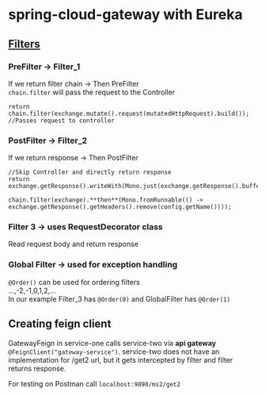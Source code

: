 # spring-cloud-gateway with Eureka

## [Filters](https://medium.com/@niral22/spring-cloud-gateway-tutorial-5311ddd59816)

### PreFilter -> Filter_1
If we return filter chain -> Then PreFilter\
```chain.filter``` will pass the request to the Controller
```
return chain.filter(exchange.mutate().request(mutatedHttpRequest).build());  //Passes request to controller
```

### PostFilter -> Filter_2
If we return response -> Then PostFilter
```
//Skip Controller and directly return response
return exchange.getResponse().writeWith(Mono.just(exchange.getResponse().bufferFactory().wrap(response.getBytes())));
```
```
chain.filter(exchange).**then**(Mono.fromRunnable(() -> exchange.getResponse().getHeaders().remove(config.getName())));
```

### Filter 3 -> uses RequestDecorator class
Read request body and return response

### Global Filter -> used for exception handling
```@Order()``` can be used for ordering filters\
...,-2,-1,0,1,2,...\
In our example Filter_3 has ```@Order(0)``` and GlobalFilter has ```@Order(1)```

## Creating feign client
GatewayFeign in service-one calls service-two via **api gateway** ```@FeignClient("gateway-service")```. service-two does not have an implementation
for /get2 url, but it gets intercepted by filter and filter returns response.

For testing on Postman call ```localhost:9090/ms2/get2```
